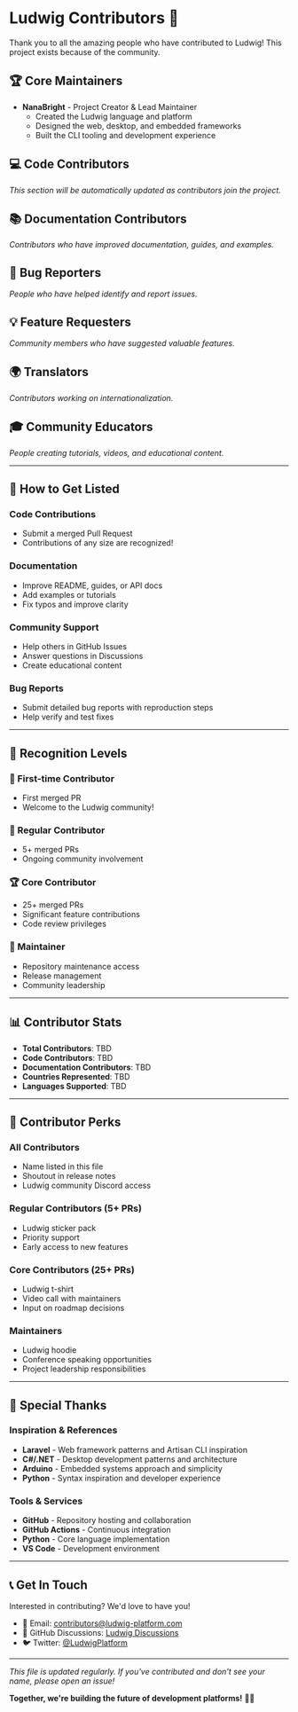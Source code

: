 # Ludwig Contributors 🙏

Thank you to all the amazing people who have contributed to Ludwig! This project exists because of the community.

## 🏆 Core Maintainers

- **NanaBright** - Project Creator & Lead Maintainer
  - Created the Ludwig language and platform
  - Designed the web, desktop, and embedded frameworks
  - Built the CLI tooling and development experience

## 💻 Code Contributors

_This section will be automatically updated as contributors join the project._

<!-- Use this format for contributors:
- **[GitHub Username](GitHub Profile URL)** - [Real Name]
  - Contribution summary
  - Notable PRs: #123, #456
-->

## 📚 Documentation Contributors

_Contributors who have improved documentation, guides, and examples._

## 🐛 Bug Reporters

_People who have helped identify and report issues._

## 💡 Feature Requesters

_Community members who have suggested valuable features._

## 🌍 Translators

_Contributors working on internationalization._

## 🎓 Community Educators

_People creating tutorials, videos, and educational content._

---

## 🎯 How to Get Listed

### Code Contributions
- Submit a merged Pull Request
- Contributions of any size are recognized!

### Documentation
- Improve README, guides, or API docs
- Add examples or tutorials
- Fix typos and improve clarity

### Community Support
- Help others in GitHub Issues
- Answer questions in Discussions
- Create educational content

### Bug Reports
- Submit detailed bug reports with reproduction steps
- Help verify and test fixes

---

## 🏅 Recognition Levels

### 🌟 First-time Contributor
- First merged PR
- Welcome to the Ludwig community!

### 🚀 Regular Contributor  
- 5+ merged PRs
- Ongoing community involvement

### 🏆 Core Contributor
- 25+ merged PRs
- Significant feature contributions
- Code review privileges

### 👑 Maintainer
- Repository maintenance access
- Release management
- Community leadership

---

## 📊 Contributor Stats

- **Total Contributors**: TBD
- **Code Contributors**: TBD  
- **Documentation Contributors**: TBD
- **Countries Represented**: TBD
- **Languages Supported**: TBD

---

## 🎁 Contributor Perks

### All Contributors
- Name listed in this file
- Shoutout in release notes
- Ludwig community Discord access

### Regular Contributors (5+ PRs)
- Ludwig sticker pack
- Priority support
- Early access to new features

### Core Contributors (25+ PRs)
- Ludwig t-shirt
- Video call with maintainers
- Input on roadmap decisions

### Maintainers
- Ludwig hoodie
- Conference speaking opportunities
- Project leadership responsibilities

---

## 🌟 Special Thanks

### Inspiration & References
- **Laravel** - Web framework patterns and Artisan CLI inspiration
- **C#/.NET** - Desktop development patterns and architecture
- **Arduino** - Embedded systems approach and simplicity
- **Python** - Syntax inspiration and developer experience

### Tools & Services
- **GitHub** - Repository hosting and collaboration
- **GitHub Actions** - Continuous integration
- **Python** - Core language implementation
- **VS Code** - Development environment

---

## 📞 Get In Touch

Interested in contributing? We'd love to have you!

- 📧 Email: contributors@ludwig-platform.com
- 💬 GitHub Discussions: [Ludwig Discussions](https://github.com/NanaBright/ludwig/discussions)
- 🐦 Twitter: [@LudwigPlatform](https://twitter.com/LudwigPlatform)

---

*This file is updated regularly. If you've contributed and don't see your name, please open an issue!*

**Together, we're building the future of development platforms!** 🚀✨
